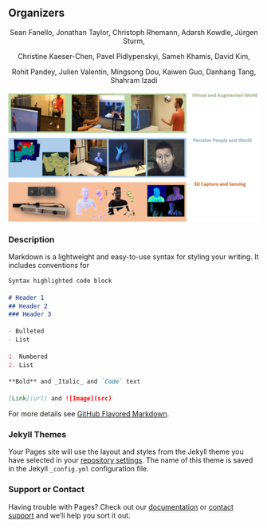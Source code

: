 ## Organizers
<p style="text-align: center;"> Sean Fanello, Jonathan Taylor, Christoph Rhemann, Adarsh Kowdle, Jürgen Sturm, </p>
<p style="text-align: center;"> Christine Kaeser-Chen, Pavel Pidlypenskyi, Sameh Khamis,  David Kim, </p>
<p style="text-align: center;"> Rohit Pandey, Julien Valentin,  Mingsong Dou, Kaiwen Guo, Danhang Tang, Shahram Izadi  </p>


![Image of Yaktocat](https://github.com/augmentedperception/cvpr18/blob/master/stack.png)

### Description

Markdown is a lightweight and easy-to-use syntax for styling your writing. It includes conventions for

```markdown
Syntax highlighted code block

# Header 1
## Header 2
### Header 3

- Bulleted
- List

1. Numbered
2. List

**Bold** and _Italic_ and `Code` text

[Link](url) and ![Image](src)
```

For more details see [GitHub Flavored Markdown](https://guides.github.com/features/mastering-markdown/).

### Jekyll Themes

Your Pages site will use the layout and styles from the Jekyll theme you have selected in your [repository settings](https://github.com/augmentedperception/cvpr18/settings). The name of this theme is saved in the Jekyll `_config.yml` configuration file.

### Support or Contact

Having trouble with Pages? Check out our [documentation](https://help.github.com/categories/github-pages-basics/) or [contact support](https://github.com/contact) and we’ll help you sort it out.

